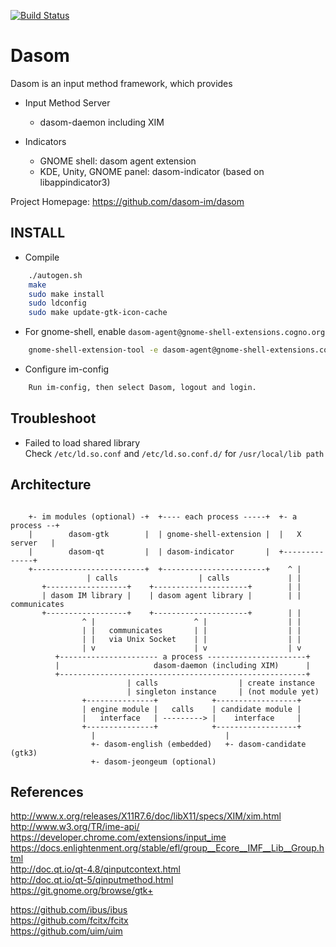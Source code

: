 [![Build Status](https://travis-ci.org/dasom-im/dasom.svg?branch=master)](https://travis-ci.org/dasom-im/dasom)

# Dasom
Dasom is an input method framework, which provides

  * Input Method Server
    * dasom-daemon including XIM

  * Indicators
    * GNOME shell: dasom agent extension
    * KDE, Unity, GNOME panel: dasom-indicator (based on libappindicator3)

Project Homepage: https://github.com/dasom-im/dasom


## INSTALL

  * Compile
```bash
    ./autogen.sh
    make
    sudo make install
    sudo ldconfig
    sudo make update-gtk-icon-cache
```
  * For gnome-shell, enable `dasom-agent@gnome-shell-extensions.cogno.org`
```bash
    gnome-shell-extension-tool -e dasom-agent@gnome-shell-extensions.cogno.org
```
  * Configure im-config
```bash
    Run im-config, then select Dasom, logout and login.
```

## Troubleshoot

* Failed to load shared library  
  Check `/etc/ld.so.conf` and `/etc/ld.so.conf.d/` for `/usr/local/lib path`


## Architecture
```

    +- im modules (optional) -+  +---- each process -----+  +- a process --+
    |        dasom-gtk        |  | gnome-shell-extension |  |   X server   |
    |        dasom-qt         |  | dasom-indicator       |  +--------------+
    +-------------------------+  +-----------------------+    ^ |
                 | calls                  | calls             | |
       +------------------+    +---------------------+        | |
       | dasom IM library |    | dasom agent library |        | | communicates
       +------------------+    +---------------------+        | |
                ^ |                      ^ |                  | |
                | |   communicates       | |                  | |
                | |   via Unix Socket    | |                  | |
                | v                      | v                  | v
          +---------------------- a process ----------------------+
          |                     dasom-daemon (including XIM)      |
          +-------------------------------------------------------+
                          | calls                  | create instance
                          | singleton instance     | (not module yet)
                +---------------+            +------------------+
                | engine module |   calls    | candidate module |
                |   interface   | ---------> |    interface     |
                +---------------+            +------------------+
                  |                             |
                  +- dasom-english (embedded)   +- dasom-candidate (gtk3)
                  +- dasom-jeongeum (optional)

```
## References

  http://www.x.org/releases/X11R7.6/doc/libX11/specs/XIM/xim.html  
  http://www.w3.org/TR/ime-api/  
  https://developer.chrome.com/extensions/input_ime  
  https://docs.enlightenment.org/stable/efl/group__Ecore__IMF__Lib__Group.html  
  http://doc.qt.io/qt-4.8/qinputcontext.html  
  http://doc.qt.io/qt-5/qinputmethod.html  
  https://git.gnome.org/browse/gtk+  

  https://github.com/ibus/ibus  
  https://github.com/fcitx/fcitx  
  https://github.com/uim/uim  
